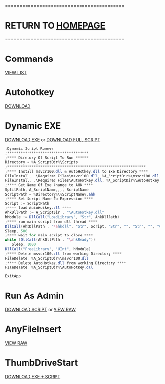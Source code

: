 ==========================================
# RETURN TO [HOMEPAGE](https://pauljohnsgit.github.io/Paul-Johns/)
==========================================

# Commands
[VIEW LIST](https://autohotkey.com/docs_1.0/commands.htm)

# Autohotkey
[DOWNLOAD](https://raw.githubusercontent.com/Pauljohnsgit/AHK/master/AutoHotkey.zip)

# Dynamic EXE 
[DOWNLOAD EXE](https://raw.githubusercontent.com/Pauljohnsgit/AHK/master/Scripts/DynamicScriptExe/AScriptDir.exe) or [DOWNLOAD FULL SCRIPT](https://raw.githubusercontent.com/Pauljohnsgit/AHK/master/Scripts/DynamicScriptExe/DynamicScriptExe.zip)

```actionScript
;Dynamic Script Runner
;*************************************
;**** Diretory Of Script To Run ******
Directory = %A_ScriptDir%\Scripts
;***************************************************************
;**** Install msvcr100.dll & AutoHotkey.dll to Exe Directory ****
FileInstall, .\Required Files\msvcr100.dll, %A_ScriptDir%\msvcr100.dll, 1
FileInstall, .\Required Files\AutoHotkey.dll, %A_ScriptDir%\AutoHotkey.dll, 1
;**** Get Name Of Exe Change to AHK ****
SplitPath, A_ScriptName,,,, ScriptName
ScriptPath = %Directory%\%ScriptName%.ahk
;**** Set Script Name To Expression ****
Script := ScriptPath
;**** load AutoHotkey.dll ****
AhkDllPath := A_ScriptDir . "\AutoHotkey.dll"
hModule := DllCall("LoadLibrary", "Str", AhkDllPath)
;**** run main script from dll thread ****
DllCall(AhkDllPath . "\ahkdll", "Str", Script, "Str", "", "Str", "", "Cdecl UPTR")
Sleep, 500
;**** wait for main script to close ****
while (DllCall(AhkDllPath . "\ahkReady"))
   Sleep, 1000
DllCall("FreeLibrary", "UInt", hModule)
;**** Delete msvcr100.dll from working Directory ****
FileDelete, %A_ScriptDir%\msvcr100.dll
;**** Delete AutoHotkey.dll from working Directory ****
FileDelete, %A_ScriptDir%\AutoHotkey.dll

ExitApp
```

# Run As Admin
[DOWNLOAD SCRIPT](https://raw.githubusercontent.com/Pauljohnsgit/AHK/master/Scripts/RunAsAdmin/RunAsAdmin.zip) or [VIEW RAW](https://raw.githubusercontent.com/Pauljohnsgit/AHK/master/Scripts/RunAsAdmin/RunAsAdmin.ahk)

# AnyFileInsert
[VIEW RAW](https://raw.githubusercontent.com/Pauljohnsgit/AHK/master/Scripts/AnyFileInsert/AnyFileInsert.ahk)

# ThumbDriveStart
[DOWNLOAD EXE + SCRIPT](https://raw.githubusercontent.com/Pauljohnsgit/AHK/master/Scripts/ThumbDrive/ThumbDriveStart.zip)
